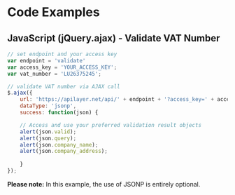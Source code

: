 # Code Examples

## JavaScript (jQuery.ajax) - Validate VAT Number

```javascript
// set endpoint and your access key
var endpoint = 'validate'
var access_key = 'YOUR_ACCESS_KEY';
var vat_number = 'LU26375245';

// validate VAT number via AJAX call
$.ajax({
    url: 'https://apilayer.net/api/' + endpoint + '?access_key=' + access_key + '&vat_number=' + vat_number,   
    dataType: 'jsonp',
    success: function(json) {

    // Access and use your preferred validation result objects
    alert(json.valid);
    alert(json.query);
    alert(json.company_name);
    alert(json.company_address);
                
    }
});
```

**Please note:** In this example, the use of JSONP is entirely optional.
